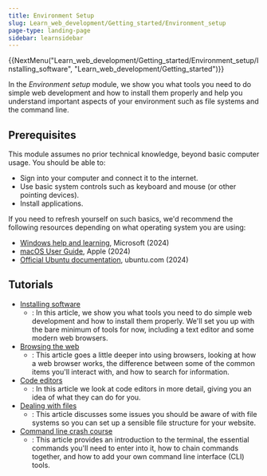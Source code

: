 ```yaml
---
title: Environment Setup
slug: Learn_web_development/Getting_started/Environment_setup
page-type: landing-page
sidebar: learnsidebar
---
```


{{NextMenu("Learn_web_development/Getting_started/Environment_setup/Installing_software", "Learn_web_development/Getting_started")}}

In the _Environment setup_ module, we show you what tools you need to do simple web development and how to install them properly and help you understand important aspects of your environment such as file systems and the command line.

## Prerequisites

This module assumes no prior technical knowledge, beyond basic computer usage. You should be able to:

- Sign into your computer and connect it to the internet.
- Use basic system controls such as keyboard and mouse (or other pointing devices).
- Install applications.

If you need to refresh yourself on such basics, we'd recommend the following resources depending on what operating system you are using:

- [Windows help and learning](https://support.microsoft.com/en-us/windows), Microsoft (2024)
- [macOS User Guide](https://support.apple.com/guide/mac-help/welcome/mac), Apple (2024)
- [Official Ubuntu documentation](https://help.ubuntu.com/), ubuntu.com (2024)

## Tutorials

- [Installing software](/en-US/docs/Learn_web_development/Getting_started/Environment_setup/Installing_software)
  - : In this article, we show you what tools you need to do simple web development and how to install them properly. We'll set you up with the bare minimum of tools for now, including a text editor and some modern web browsers.
- [Browsing the web](/en-US/docs/Learn_web_development/Getting_started/Environment_setup/Browsing_the_web)
  - : This article goes a little deeper into using browsers, looking at how a web browser works, the difference between some of the common items you'll interact with, and how to search for information.
- [Code editors](/en-US/docs/Learn_web_development/Getting_started/Environment_setup/Code_editors)
  - : In this article we look at code editors in more detail, giving you an idea of what they can do for you.
- [Dealing with files](/en-US/docs/Learn_web_development/Getting_started/Environment_setup/Dealing_with_files)
  - : This article discusses some issues you should be aware of with file systems so you can set up a sensible file structure for your website.
- [Command line crash course](/en-US/docs/Learn_web_development/Getting_started/Environment_setup/Command_line)
  - : This article provides an introduction to the terminal, the essential commands you'll need to enter into it, how to chain commands together, and how to add your own command line interface (CLI) tools.
